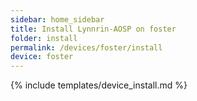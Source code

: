```yaml
---
sidebar: home_sidebar
title: Install Lynnrin-AOSP on foster
folder: install
permalink: /devices/foster/install
device: foster
---
```

{% include templates/device_install.md %}
